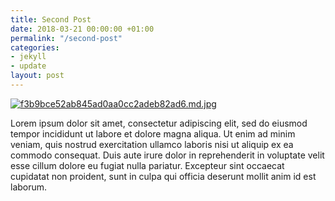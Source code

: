 ```yaml
---
title: Second Post
date: 2018-03-21 00:00:00 +01:00
permalink: "/second-post"
categories:
- jekyll
- update
layout: post
---
```


[![f3b9bce52ab845ad0aa0cc2adeb82ad6.md.jpg](https://tof.cx/images/2018/03/23/f3b9bce52ab845ad0aa0cc2adeb82ad6.md.jpg)](https://tof.cx/image/as58A)

Lorem ipsum dolor sit amet, consectetur adipiscing elit,
sed do eiusmod tempor incididunt ut labore et dolore magna aliqua.
Ut enim ad minim veniam, quis nostrud exercitation ullamco laboris nisi ut aliquip
ex ea commodo consequat. Duis aute irure dolor in reprehenderit in voluptate velit esse
cillum dolore eu fugiat nulla pariatur. Excepteur sint occaecat cupidatat non proident,
sunt in culpa qui officia deserunt mollit anim id est laborum.
